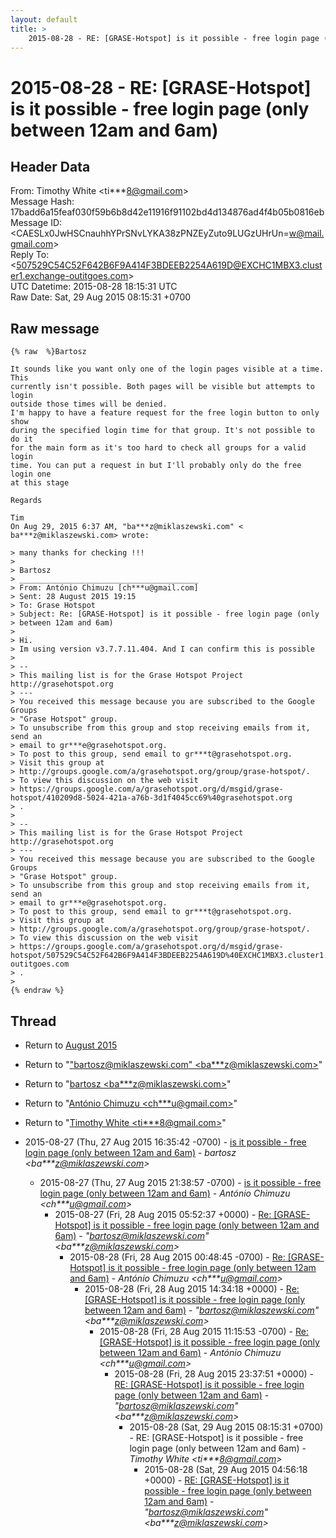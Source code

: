 ```yaml
---
layout: default
title: >
    2015-08-28 - RE: [GRASE-Hotspot] is it possible - free login page (only between 12am and 6am)
---
```


# 2015-08-28 - RE: [GRASE-Hotspot] is it possible - free login page (only between 12am and 6am)

## Header Data

From: Timothy White \<ti***8@gmail.com\><br>
Message Hash: 17badd6a15feaf030f59b6b8d42e11916f91102bd4d134876ad4f4b05b0816eb<br>
Message ID: \<CAESLx0JwHSCnauhhYPrSNvLYKA38zPNZEyZuto9LUGzUHrUn=w@mail.gmail.com\><br>
Reply To: \<507529C54C52F642B6F9A414F3BDEEB2254A619D@EXCHC1MBX3.cluster1.exchange-outitgoes.com\><br>
UTC Datetime: 2015-08-28 18:15:31 UTC<br>
Raw Date: Sat, 29 Aug 2015 08:15:31 +0700<br>

## Raw message

```
{% raw  %}Bartosz

It sounds like you want only one of the login pages visible at a time. This
currently isn't possible. Both pages will be visible but attempts to login
outside those times will be denied.
I'm happy to have a feature request for the free login button to only show
during the specified login time for that group. It's not possible to do it
for the main form as it's too hard to check all groups for a valid login
time. You can put a request in but I'll probably only do the free login one
at this stage

Regards

Tim
On Aug 29, 2015 6:37 AM, "ba***z@miklaszewski.com" <
ba***z@miklaszewski.com> wrote:

> many thanks for checking !!!
>
> Bartosz
> ________________________________________
> From: António Chimuzu [ch***u@gmail.com]
> Sent: 28 August 2015 19:15
> To: Grase Hotspot
> Subject: Re: [GRASE-Hotspot] is it possible - free login page (only
> between 12am and 6am)
>
> Hi.
> Im using version v3.7.7.11.404. And I can confirm this is possible
>
> --
> This mailing list is for the Grase Hotspot Project http://grasehotspot.org
> ---
> You received this message because you are subscribed to the Google Groups
> "Grase Hotspot" group.
> To unsubscribe from this group and stop receiving emails from it, send an
> email to gr***e@grasehotspot.org.
> To post to this group, send email to gr***t@grasehotspot.org.
> Visit this group at
> http://groups.google.com/a/grasehotspot.org/group/grase-hotspot/.
> To view this discussion on the web visit
> https://groups.google.com/a/grasehotspot.org/d/msgid/grase-hotspot/410209d8-5024-421a-a76b-3d1f4045cc69%40grasehotspot.org
> .
>
> --
> This mailing list is for the Grase Hotspot Project http://grasehotspot.org
> ---
> You received this message because you are subscribed to the Google Groups
> "Grase Hotspot" group.
> To unsubscribe from this group and stop receiving emails from it, send an
> email to gr***e@grasehotspot.org.
> To post to this group, send email to gr***t@grasehotspot.org.
> Visit this group at
> http://groups.google.com/a/grasehotspot.org/group/grase-hotspot/.
> To view this discussion on the web visit
> https://groups.google.com/a/grasehotspot.org/d/msgid/grase-hotspot/507529C54C52F642B6F9A414F3BDEEB2254A619D%40EXCHC1MBX3.cluster1.exchange-outitgoes.com
> .
>
{% endraw %}
```

## Thread

+ Return to [August 2015](/archive/2015/08)

+ Return to "["bartosz@miklaszewski.com" <ba***z<span>@</span>miklaszewski.com>](/authors/ba___z_at_miklaszewski_com)"
+ Return to "[bartosz <ba***z<span>@</span>miklaszewski.com>](/authors/ba___z_at_miklaszewski_com)"
+ Return to "[António Chimuzu <ch***u<span>@</span>gmail.com>](/authors/ch___u_at_gmail_com)"
+ Return to "[Timothy White <ti***8<span>@</span>gmail.com>](/authors/ti___8_at_gmail_com)"

+ 2015-08-27 (Thu, 27 Aug 2015 16:35:42 -0700) - [is it possible - free login page (only between 12am and 6am)](/archive/2015/08/e5d9802d443ae64fe5eb7d27d3033e47ecb2164c4940babdae1c2ae90fc11814) - _bartosz \<ba***z@miklaszewski.com\>_
  + 2015-08-27 (Thu, 27 Aug 2015 21:38:57 -0700) - [is it possible - free login page (only between 12am and 6am)](/archive/2015/08/03eda349e41d10cbeabb3df14602552f1fd00f6fb9b84d19d2e765e48fe3143a) - _António Chimuzu \<ch***u@gmail.com\>_
    + 2015-08-27 (Fri, 28 Aug 2015 05:52:37 +0000) - [Re: [GRASE-Hotspot] is it possible - free login page (only between 12am and 6am)](/archive/2015/08/4726645d51631cf680704f04c7e98a65e09de72542a8b5eb6cefd390ceafed7d) - _"bartosz@miklaszewski.com" \<ba***z@miklaszewski.com\>_
      + 2015-08-28 (Fri, 28 Aug 2015 00:48:45 -0700) - [Re: [GRASE-Hotspot] is it possible - free login page (only between 12am and 6am)](/archive/2015/08/25f14e5fde717cf5fcbe93baa14a94a693ad04d0b606eb55e465c105b44289fb) - _António Chimuzu \<ch***u@gmail.com\>_
        + 2015-08-28 (Fri, 28 Aug 2015 14:34:18 +0000) - [Re: [GRASE-Hotspot] is it possible - free login page (only between 12am and 6am)](/archive/2015/08/54b598457bac6c6b03e61ce8cc42df45bab81d04ae6ba1c16e694c2987cc0929) - _"bartosz@miklaszewski.com" \<ba***z@miklaszewski.com\>_
          + 2015-08-28 (Fri, 28 Aug 2015 11:15:53 -0700) - [Re: [GRASE-Hotspot] is it possible - free login page (only between 12am and 6am)](/archive/2015/08/99f5ea2b3c905fe4e8da0f1f2e061f9e6faebe98184436bf7bd021647bf1274f) - _António Chimuzu \<ch***u@gmail.com\>_
            + 2015-08-28 (Fri, 28 Aug 2015 23:37:51 +0000) - [RE: [GRASE-Hotspot] is it possible - free login page (only between 12am and 6am)](/archive/2015/08/377ef88664ee04b2f1dcab5b04314d796c4827d4a6c90f4a4ccf60fd2703e9ed) - _"bartosz@miklaszewski.com" \<ba***z@miklaszewski.com\>_
              + 2015-08-28 (Sat, 29 Aug 2015 08:15:31 +0700) - RE: [GRASE-Hotspot] is it possible - free login page (only between 12am and 6am) - _Timothy White \<ti***8@gmail.com\>_
                + 2015-08-28 (Sat, 29 Aug 2015 04:56:18 +0000) - [RE: [GRASE-Hotspot] is it possible - free login page (only between 12am and 6am)](/archive/2015/08/ff77d0acf0ad6f7d387c21a589744b0eb43f871b2acbee2a4629f7934a4ea451) - _"bartosz@miklaszewski.com" \<ba***z@miklaszewski.com\>_


